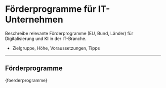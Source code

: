 # Förderprogramme für IT-Unternehmen

Beschreibe relevante Förderprogramme (EU, Bund, Länder) für Digitalisierung und KI in der IT-Branche.

- Zielgruppe, Höhe, Voraussetzungen, Tipps

---

## Förderprogramme

{foerderprogramme}